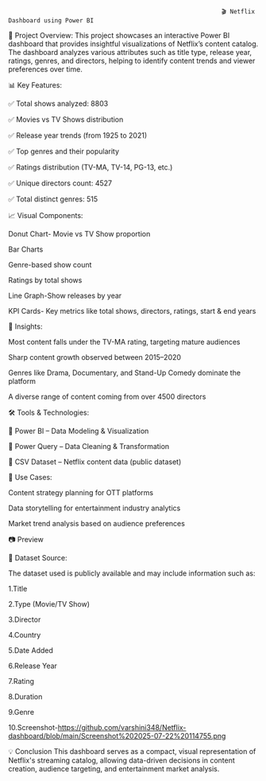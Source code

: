                                                                 🎬 Netflix Dashboard using Power BI

📌 Project Overview:
                  This project showcases an interactive Power BI dashboard that provides insightful visualizations of Netflix’s content catalog. The dashboard analyzes various attributes such as title type, release year, ratings, genres, and directors, helping to identify content trends and viewer preferences over time.

📊 Key Features:

✅ Total shows analyzed: 8803

✅ Movies vs TV Shows distribution

✅ Release year trends (from 1925 to 2021)

✅ Top genres and their popularity

✅ Ratings distribution (TV-MA, TV-14, PG-13, etc.)

✅ Unique directors count: 4527

✅ Total distinct genres: 515

📈 Visual Components:

Donut Chart- Movie vs TV Show proportion

Bar Charts

Genre-based show count

Ratings by total shows

Line Graph-Show releases by year

KPI Cards- Key metrics like total shows, directors, ratings, start & end years

🧠 Insights:

Most content falls under the TV-MA rating, targeting mature audiences

Sharp content growth observed between 2015–2020

Genres like Drama, Documentary, and Stand-Up Comedy dominate the platform

A diverse range of content coming from over 4500 directors

🛠 Tools & Technologies:

🔹 Power BI – Data Modeling & Visualization

🔹 Power Query – Data Cleaning & Transformation

🔹 CSV Dataset – Netflix content data (public dataset)

📎 Use Cases:

Content strategy planning for OTT platforms

Data storytelling for entertainment industry analytics

Market trend analysis based on audience preferences

📷 Preview

📁 Dataset Source:
  
  The dataset used is publicly available and may include information such as:

1.Title

2.Type (Movie/TV Show)

3.Director

4.Country

5.Date Added

6.Release Year

7.Rating

8.Duration

9.Genre

10.Screenshot-https://github.com/varshini348/Netflix-dashboard/blob/main/Screenshot%202025-07-22%20114755.png

💡 Conclusion
This dashboard serves as a compact, visual representation of Netflix's streaming catalog, allowing data-driven decisions in content creation, audience targeting, and entertainment market analysis.

